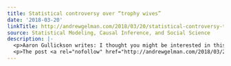 ```yaml
---
title: Statistical controversy over “trophy wives”
date: '2018-03-20'
linkTitle: http://andrewgelman.com/2018/03/20/statistical-controversy-trophy-wives/
source: Statistical Modeling, Causal Inference, and Social Science
description: |-
  <p>Aaron Gullickson writes: I thought you might be interested in this comment (of which I am the author) and response (by Elizabeth McClintock) that just came out in ASR. The subject is about whether beauty and status (e.g. education, income) are exchanged on the marriage market. The reason I thought you might be interested is [&#8230;]</p>
  <p>The post <a rel="nofollow" href="http://andrewgelman.com/2018/03/20/statistical-controversy-trophy-wives/">Statistical controversy over &#8220;trophy wive
---
```

